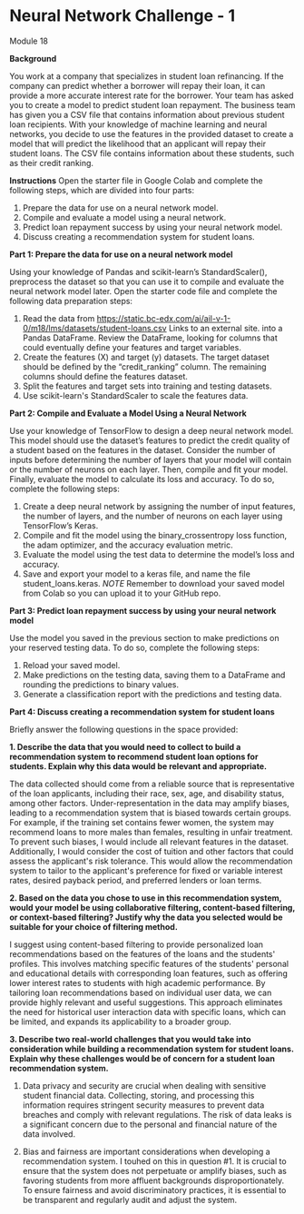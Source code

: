 # Neural Network Challenge - 1
Module 18 

**Background**

You work at a company that specializes in student loan refinancing. If the company can predict whether a borrower will repay their loan, it can provide a more accurate interest rate for the borrower. Your team has asked you to create a model to predict student loan repayment.
The business team has given you a CSV file that contains information about previous student loan recipients. With your knowledge of machine learning and neural networks, you decide to use the features in the provided dataset to create a model that will predict the likelihood that an applicant will repay their student loans. The CSV file contains information about these students, such as their credit ranking.

**Instructions**
Open the starter file in Google Colab and complete the following steps, which are divided into four parts:
1. Prepare the data for use on a neural network model.
2. Compile and evaluate a model using a neural network.
3. Predict loan repayment success by using your neural network model.
4. Discuss creating a recommendation system for student loans.

**Part 1: Prepare the data for use on a neural network model**

Using your knowledge of Pandas and scikit-learn’s StandardScaler(), preprocess the dataset so that you can use it to compile and evaluate the neural network model later.
Open the starter code file and complete the following data preparation steps:
1. Read the data from https://static.bc-edx.com/ai/ail-v-1-0/m18/lms/datasets/student-loans.csv Links to an external site. into a Pandas DataFrame. Review the DataFrame, looking for columns that could eventually define your features and target variables.
2. Create the features (X) and target (y) datasets. The target dataset should be defined by the “credit_ranking” column. The remaining columns should define the features dataset.
3. Split the features and target sets into training and testing datasets.
4. Use scikit-learn's StandardScaler to scale the features data.

**Part 2: Compile and Evaluate a Model Using a Neural Network**

Use your knowledge of TensorFlow to design a deep neural network model. This model should use the dataset’s features to predict the credit quality of a student based on the features in the dataset. Consider the number of inputs before determining the number of layers that your model will contain or the number of neurons on each layer. Then, compile and fit your model. Finally, evaluate the model to calculate its loss and accuracy.
To do so, complete the following steps:
1. Create a deep neural network by assigning the number of input features, the number of layers, and the number of neurons on each layer using TensorFlow’s Keras.
2. Compile and fit the model using the binary_crossentropy loss function, the adam optimizer, and the accuracy evaluation metric.
3. Evaluate the model using the test data to determine the model’s loss and accuracy.
4. Save and export your model to a keras file, and name the file student_loans.keras.
*NOTE*
Remember to download your saved model from Colab so you can upload it to your GitHub repo.

**Part 3: Predict loan repayment success by using your neural network model**

Use the model you saved in the previous section to make predictions on your reserved testing data.
To do so, complete the following steps:
1. Reload your saved model.
2. Make predictions on the testing data, saving them to a DataFrame and rounding the predictions to binary values.
3. Generate a classification report with the predictions and testing data.

**Part 4: Discuss creating a recommendation system for student loans**

Briefly answer the following questions in the space provided:

**1. Describe the data that you would need to collect to build a recommendation system to recommend student loan options for students. Explain why this data would be relevant and appropriate.**

The data collected should come from a reliable source that is representative of the loan applicants, including their race, sex, age, and disability status, among other factors. Under-representation in the data may amplify biases, leading to a recommendation system that is biased towards certain groups. For example, if the training set contains fewer women, the system may recommend loans to more males than females, resulting in unfair treatment. To prevent such biases, I would include all relevant features in the dataset. Additionally, I would consider the cost of tuition and other factors that could assess the applicant's risk tolerance. This would allow the recommendation system to tailor to the applicant's preference for fixed or variable interest rates, desired payback period, and preferred lenders or loan terms.

**2. Based on the data you chose to use in this recommendation system, would your model be using collaborative filtering, content-based filtering, or context-based filtering? Justify why the data you selected would be suitable for your choice of filtering method.**

I suggest using content-based filtering to provide personalized loan recommendations based on the features of the loans and the students' profiles. This involves matching specific features of the students' personal and educational details with corresponding loan features, such as offering lower interest rates to students with high academic performance. By tailoring loan recommendations based on individual user data, we can provide highly relevant and useful suggestions. This approach eliminates the need for historical user interaction data with specific loans, which can be limited, and expands its applicability to a broader group.

**3. Describe two real-world challenges that you would take into consideration while building a recommendation system for student loans. Explain why these challenges would be of concern for a student loan recommendation system.** 

1. Data privacy and security are crucial when dealing with sensitive student financial data. Collecting, storing, and processing this information requires stringent security measures to prevent data breaches and comply with relevant regulations. The risk of data leaks is a significant concern due to the personal and financial nature of the data involved.

2. Bias and fairness are important considerations when developing a recommendation system. I touhed on this in question #1. It is crucial to ensure that the system does not perpetuate or amplify biases, such as favoring students from more affluent backgrounds disproportionately. To ensure fairness and avoid discriminatory practices, it is essential to be transparent and regularly audit and adjust the system.


